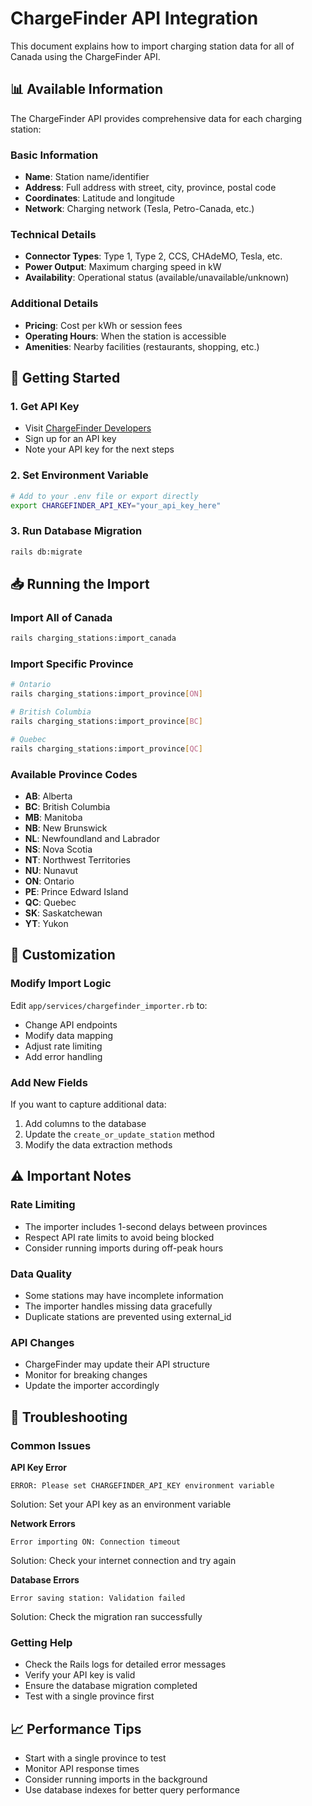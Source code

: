 # ChargeFinder API Integration

This document explains how to import charging station data for all of Canada using the ChargeFinder API.

## 📊 Available Information

The ChargeFinder API provides comprehensive data for each charging station:

### **Basic Information**
- **Name**: Station name/identifier
- **Address**: Full address with street, city, province, postal code
- **Coordinates**: Latitude and longitude
- **Network**: Charging network (Tesla, Petro-Canada, etc.)

### **Technical Details**
- **Connector Types**: Type 1, Type 2, CCS, CHAdeMO, Tesla, etc.
- **Power Output**: Maximum charging speed in kW
- **Availability**: Operational status (available/unavailable/unknown)

### **Additional Details**
- **Pricing**: Cost per kWh or session fees
- **Operating Hours**: When the station is accessible
- **Amenities**: Nearby facilities (restaurants, shopping, etc.)

## 🚀 Getting Started

### 1. Get API Key
- Visit [ChargeFinder Developers](https://chargefinder.com/developers)
- Sign up for an API key
- Note your API key for the next steps

### 2. Set Environment Variable
```bash
# Add to your .env file or export directly
export CHARGEFINDER_API_KEY="your_api_key_here"
```

### 3. Run Database Migration
```bash
rails db:migrate
```

## 📥 Running the Import

### Import All of Canada
```bash
rails charging_stations:import_canada
```

### Import Specific Province
```bash
# Ontario
rails charging_stations:import_province[ON]

# British Columbia
rails charging_stations:import_province[BC]

# Quebec
rails charging_stations:import_province[QC]
```

### Available Province Codes
- **AB**: Alberta
- **BC**: British Columbia
- **MB**: Manitoba
- **NB**: New Brunswick
- **NL**: Newfoundland and Labrador
- **NS**: Nova Scotia
- **NT**: Northwest Territories
- **NU**: Nunavut
- **ON**: Ontario
- **PE**: Prince Edward Island
- **QC**: Quebec
- **SK**: Saskatchewan
- **YT**: Yukon

## 🔧 Customization

### Modify Import Logic
Edit `app/services/chargefinder_importer.rb` to:
- Change API endpoints
- Modify data mapping
- Adjust rate limiting
- Add error handling

### Add New Fields
If you want to capture additional data:
1. Add columns to the database
2. Update the `create_or_update_station` method
3. Modify the data extraction methods

## ⚠️ Important Notes

### Rate Limiting
- The importer includes 1-second delays between provinces
- Respect API rate limits to avoid being blocked
- Consider running imports during off-peak hours

### Data Quality
- Some stations may have incomplete information
- The importer handles missing data gracefully
- Duplicate stations are prevented using external_id

### API Changes
- ChargeFinder may update their API structure
- Monitor for breaking changes
- Update the importer accordingly

## 🐛 Troubleshooting

### Common Issues

**API Key Error**
```
ERROR: Please set CHARGEFINDER_API_KEY environment variable
```
Solution: Set your API key as an environment variable

**Network Errors**
```
Error importing ON: Connection timeout
```
Solution: Check your internet connection and try again

**Database Errors**
```
Error saving station: Validation failed
```
Solution: Check the migration ran successfully

### Getting Help
- Check the Rails logs for detailed error messages
- Verify your API key is valid
- Ensure the database migration completed
- Test with a single province first

## 📈 Performance Tips

- Start with a single province to test
- Monitor API response times
- Consider running imports in the background
- Use database indexes for better query performance 